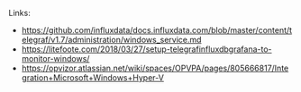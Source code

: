 Links:
- https://github.com/influxdata/docs.influxdata.com/blob/master/content/telegraf/v1.7/administration/windows_service.md
- https://litefoote.com/2018/03/27/setup-telegrafinfluxdbgrafana-to-monitor-windows/
- https://opvizor.atlassian.net/wiki/spaces/OPVPA/pages/805666817/Integration+Microsoft+Windows+Hyper-V